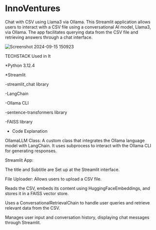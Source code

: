 # InnoVentures

Chat with CSV using Llama3 via Ollama.
This Streamlit application allows users to interact with a CSV file using a conversational AI model, Llama3, 
via Ollama. The app facilitates querying data from the CSV file and retrieving answers through a chat interface.


![Screenshot 2024-09-15 150923](https://github.com/user-attachments/assets/9b62a89a-58a0-40c7-979a-519f4eac78d9)



TECHSTACK  Used in It

 *Python 3.12.4

 *Streamlit

 -streamlit_chat library


 -LangChain

 -Ollama CLI

 -sentence-transformers library

 -FAISS library



 * Code Explanation

OllamaLLM Class: A custom class that integrates the Ollama language model with LangChain. It uses subprocess to interact with the Ollama CLI for generating responses.


Streamlit App:



The title and Subtitle are Set up at the Streamlit interface.

File Uploader: Allows users to upload a CSV file.

Reads the CSV, embeds its content using HuggingFaceEmbeddings, and stores it in a FAISS vector store.

Uses a ConversationalRetrievalChain to handle user queries and retrieve relevant data from the CSV.

Manages user input and conversation history, displaying chat messages through Streamlit.
